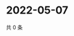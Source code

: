 # 2022-05-07

共 0 条

<!-- BEGIN WEIBO -->
<!-- 最后更新时间 Sat May 07 2022 14:20:17 GMT+0800 (China Standard Time) -->

<!-- END WEIBO -->

